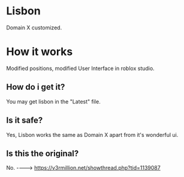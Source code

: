 # Lisbon
Domain X customized.



# How it works
Modified positions, modified User Interface in roblox studio.

## How do i get it?
You may get lisbon in the "Latest" file.


## Is it safe?
Yes, Lisbon works the same as Domain X apart from it's wonderful ui.


## Is this the original?
No. ----> https://v3rmillion.net/showthread.php?tid=1139087
